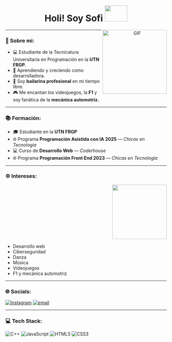 
<h1 align="center">Holi! Soy Sofi <img height="50" width="70" src="https://media.tenor.com/R2URL8EqcaoAAAAi/hi.gif"></h1>

<a target="_blank" align="center">
  <img align="right" top="100" height="200" width="200" alt="GIF" src="https://media2.giphy.com/media/v1.Y2lkPTc5MGI3NjExaHhkMnhiZXZ5ZGo0YmkwemtzbzJpZThodmR1ejV2dzFmY2FwMWk5bCZlcD12MV9pbnRlcm5hbF9naWZfYnlfaWQmY3Q9Zw/kZqbBT64ECtjy/giphy.gif">
</a>

---
### 💫 Sobre mi:
- 💻 Estudiante de la Tecnicatura Universitaria en Programación en la **UTN FRGP.**
- 🌱 Aprendiendo y creciendo como desarrolladora. 
- 💃 Soy **bailarina profesional** en mi tiempo libre.
- 🎮 Me encantan los videojuegos, la **F1** y soy fanática de la **mecánica automotriz.**

---

### 📚 Formación:
- 🎓 Estudiante en la **UTN FRGP**
- 🌐 Programa **Programación Asistida con IA 2025** — *Chicas en Tecnología*
- 💻 Curso de **Desarrollo Web** — *Coderhouse*
- 🌐 Programa **Programación Front End 2023** — *Chicas en Tecnología*


---

### ⚙️ Intereses:

<div style="display: flex; justify-content: flex-end; gap: 10px;">
  <img align="right" top="100" height="170" width="170" src="https://i.pinimg.com/originals/e3/da/93/e3da939bd48f9abb31fea4557fa9a5f1.gif">
</div>

- Desarrollo web
- Ciberseguridad
- Danza                                                           
- Música
- Videojuegos 
- F1 y mecánica automotriz

---

### 🌐 Socials:
[![Instagram](https://img.shields.io/badge/Instagram-%23E4405F.svg?logo=Instagram&logoColor=white)](https://instagram.com/https://www.instagram.com/sofii.lorenz/) [![email](https://img.shields.io/badge/Email-D14836?logo=gmail&logoColor=white)](mailto:sofiiloreenz@gmail.com) 

---

### 💻 Tech Stack:
  

![C++](https://img.shields.io/badge/c++-%2300599C.svg?style=flat-square&logo=c%2B%2B&logoColor=white) ![JavaScript](https://img.shields.io/badge/javascript-%23323330.svg?style=flat-square&logo=javascript&logoColor=%23F7DF1E) ![HTML5](https://img.shields.io/badge/html5-%23E34F26.svg?style=flat-square&logo=html5&logoColor=white) ![CSS3](https://img.shields.io/badge/css3-%231572B6.svg?style=flat-square&logo=css3&logoColor=white)

